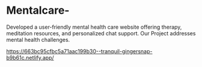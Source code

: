 # Mentalcare-
Developed a user-friendly mental health care website offering therapy, meditation resources, and personalized chat support. Our Project addresses mental health challenges. 

https://663bc95cfbc5a71aac199b30--tranquil-gingersnap-b9b61c.netlify.app/
